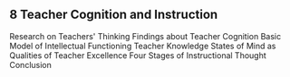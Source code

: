 ## 8 Teacher Cognition and Instruction

Research on Teachers' Thinking Findings about Teacher Cognition Basic Model of Intellectual Functioning Teacher Knowledge States of Mind as Qualities of Teacher Excellence Four Stages of Instructional Thought Conclusion